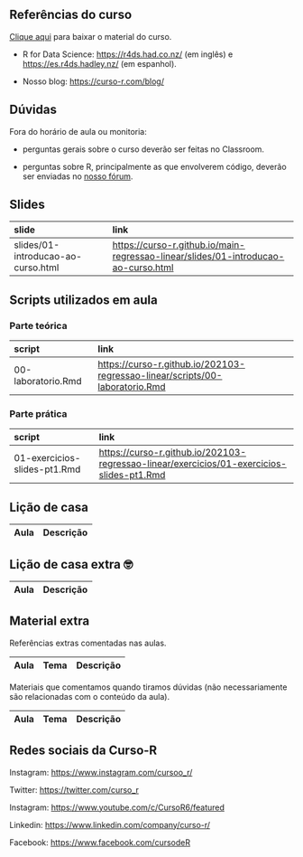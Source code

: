 
<!-- README.md is generated from README.Rmd. Please edit that file -->

## Referências do curso

[Clique
aqui](https://github.com/curso-r/main-regressao-linear/raw/master/material_do_curso.zip)
para baixar o material do curso.

  - R for Data Science: <https://r4ds.had.co.nz/> (em inglês) e
    <https://es.r4ds.hadley.nz/> (em espanhol).

  - Nosso blog: <https://curso-r.com/blog/>

## Dúvidas

Fora do horário de aula ou monitoria:

  - perguntas gerais sobre o curso deverão ser feitas no Classroom.

  - perguntas sobre R, principalmente as que envolverem código, deverão
    ser enviadas no [nosso fórum](https://discourse.curso-r.com/).

## Slides

| slide                              | link                                                                                 |
| :--------------------------------- | :----------------------------------------------------------------------------------- |
| slides/01-introducao-ao-curso.html | <https://curso-r.github.io/main-regressao-linear/slides/01-introducao-ao-curso.html> |

## Scripts utilizados em aula

### Parte teórica

| script             | link                                                                           |
| :----------------- | :----------------------------------------------------------------------------- |
| 00-laboratorio.Rmd | <https://curso-r.github.io/202103-regressao-linear/scripts/00-laboratorio.Rmd> |

### Parte prática

| script                       | link                                                                                        |
| :--------------------------- | :------------------------------------------------------------------------------------------ |
| 01-exercicios-slides-pt1.Rmd | <https://curso-r.github.io/202103-regressao-linear/exercicios/01-exercicios-slides-pt1.Rmd> |

## Lição de casa

| Aula | Descrição |
| :--- | :-------- |

## Lição de casa extra 🤓

| Aula | Descrição |
| :--- | :-------- |

## Material extra

Referências extras comentadas nas aulas.

| Aula | Tema | Descrição |
| :--- | :--- | :-------- |

Materiais que comentamos quando tiramos dúvidas (não necessariamente são
relacionadas com o conteúdo da aula).

| Aula | Tema | Descrição |
| :--- | :--- | :-------- |

## Redes sociais da Curso-R

Instagram: <https://www.instagram.com/cursoo_r/>

Twitter: <https://twitter.com/curso_r>

Instagram: <https://www.youtube.com/c/CursoR6/featured>

Linkedin: <https://www.linkedin.com/company/curso-r/>

Facebook: <https://www.facebook.com/cursodeR>
